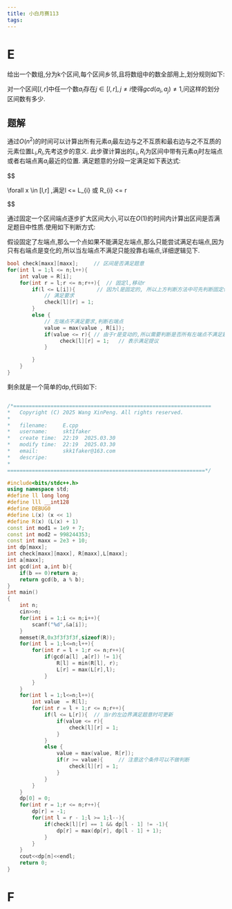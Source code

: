 ```yaml
---
title: 小白月赛113
tags:
---
```


# E

给出一个数组,分为k个区间,每个区间乡邻,且将数组中的数全部用上,划分规则如下:

对一个区间$[l,r]$中任一个数$a_{i}$存在$j\in[l,r],j \ne i$使得$gcd(a_{i},a_{j}) \ne 1$,问这样的划分区间数有多少.

## 题解

通过$O(n^{2})$的时间可以计算出所有元素$a_{i}$最左边与之不互质和最右边与之不互质的元素位置$L_{i}$,$R_{i}$,先考这步的意义. 此步骤计算出的$L_{i}, R_{i}$为区间中带有元素$a_{i}$时左端点或者右端点离$a_{i}$最近的位置. 满足题意的分段一定满足如下表达式:

$$

\forall x \in [l,r] ,满足l <= L_{i} 或 R_{i} <= r       

$$

通过固定一个区间端点逐步扩大区间大小,可以在$O(1)$的时间内计算出区间是否满足题目中性质.使用如下判断方式:

假设固定了左端点,那么一个点如果不能满足左端点,那么只能尝试满足右端点,因为只有右端点是变化的,所以当左端点不满足只能投靠右端点,详细逻辑见下.

```cpp
bool check[maxx][maxx];     // 区间是否满足题意
for(int l = 1;l <= n;l++){
    int value = R[i];
    for(int r = l;r <= n;r++){  // 固定l,移动r
        if(l <= L[i]){       // 因为l是固定的, 所以上方判断方法中可先判断固定位置是否满足要求,后判断非固定位置是否满足要求.
            // 满足要求
            check[l][r] = 1;
        }
        else {
            // 左端点不满足要求,判断右端点
            value = max(value , R[i]);
            if(value <= r){ // 由于r是变动的,所以需要判断是否所有左端点不满足题意的是否在右端点上满足
                 check[l][r] = 1;   // 表示满足提议
            }

        }
    }
}


```

剩余就是一个简单的dp,代码如下:

```cpp

/*================================================================
*   Copyright (C) 2025 Wang XinPeng. All rights reserved.
*   
*   filename:     E.cpp
*   username:     skt1faker
*   create time:  22:19  2025.03.30
*   modify time:  22:19  2025.03.30
*   email:        skk1faker@163.com
*   descripe:     
*
================================================================*/

#include<bits/stdc++.h>
using namespace std;
#define ll long long
#define lll __int128
#define DEBUG0
#define L(x) (x << 1)
#define R(x) (L(x) + 1)
const int mod1 = 1e9 + 7;
const int mod2 = 998244353;
const int maxx = 2e3 + 10;
int dp[maxx];
int check[maxx][maxx], R[maxx],L[maxx];
int a[maxx];
int gcd(int a,int b){
	if(b == 0)return a;
	return gcd(b, a % b);
}
int main()
{
	int n;
	cin>>n;
	for(int i = 1;i <= n;i++){
		scanf("%d",&a[i]);
	}
	memset(R,0x3f3f3f3f,sizeof(R));
	for(int l = 1;l<=n;l++){
		for(int r = l + 1;r <= n;r++){
			if(gcd(a[l] ,a[r]) != 1){
				R[l] = min(R[l], r);
				L[r] = max(L[r],l);
			}
		}
	}
	for(int l = 1;l<=n;l++){
		int value  = R[l];
		for(int r = l + 1;r <= n;r++){
			if(l <= L[r]){	// 当r的左边界满足题意时可更新
				if(value <= r){
					check[l][r] = 1;
				}
			}
			else {
				value = max(value, R[r]);
				if(r >= value){		// 注意这个条件可以不做判断
					check[l][r] = 1;
				}
			}
		}
	}
	dp[0] = 0;
	for(int r = 1;r <= n;r++){
		dp[r] = -1;
		for(int l = r - 1;l >= 1;l--){
			if(check[l][r] == 1 && dp[l - 1] != -1){
				dp[r] = max(dp[r], dp[l - 1] + 1);
			}
		}
	}
	cout<<dp[n]<<endl;
    return 0;
}
```

# F



